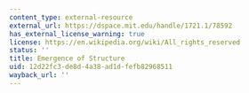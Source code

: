 ```yaml
---
content_type: external-resource
external_url: https://dspace.mit.edu/handle/1721.1/78592
has_external_license_warning: true
license: https://en.wikipedia.org/wiki/All_rights_reserved
status: ''
title: Emergence of Structure
uid: 12d22fc3-de8d-4a38-ad1d-fefb82968511
wayback_url: ''
---
```

